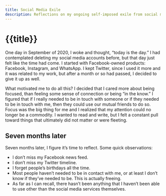 ```yaml
---
title: Social Media Exile
description: Reflections on my ongoing self-imposed exile from social media.
---
```


# {{title}}

One day in September of 2020, I woke and thought, “today is the day.”
I had contemplated deleting my social media accounts before, but that
day just felt like the time had come. I started with Facebook-owned
products: Facebook, Instagram, and WhatsApp. I kept Twitter, since
I used it more and it was related to my work, but after a month or so
had passed, I decided to give it up as well. 

What motivated me to do all this? I decided that I cared more about
being focused, than feeling some sense of connection or being “in the
know.” I figured that if I really needed to be in touch with someone or
if they needed to be in touch with me, then they could use our mutual
friends to do so. Focus was the big thing for me and I realized that
my attention could no longer be a commodity. I wanted to read and write,
but I felt a constant pull toward things that ultimately did not
matter or were fleeting.

## Seven months later

Seven months later, I figure it’s time to reflect. Some quick
observations:

- I don’t miss my Facebook news feed.
- I don’t miss my Twitter timeline.
- I forget people’s birthdays all the time.
- Most people haven’t needed to be in contact with me, or at least
  I don’t know if they’ve needed to be. This is actually freeing.
- As far as I can recall, there hasn’t been anything that I haven’t been
  able to use other than the social media services themselves.
